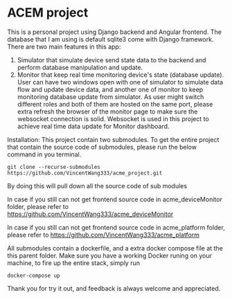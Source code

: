 # ACEM project
This is a personal project using Django backend and Angular frontend. The database that I am using is default sqlite3 come with Django framework. 
There are two main features in this app: 
  1. Simulator that simulate device send state data to the backend and perform database manipulation and update.
  2. Monitor that keep real time monitoring device's state (database update). 
User can have two windows open with one of simulator to simulate data flow and update device data, and another one of monitor to keep monitoring database update from simulator. 
As user might switch different roles and both of them are hosted on the same port, please extra refresh the browser of the monitor page to make sure the websocket connection is solid. Websocket is used in this project to achieve real time data update for Monitor dashboard.

Installation: This project contain two submodules. To get the entire project that contain the source code of submodules, please run the below command in you terminal.
```
git clone --recurse-submodules https://github.com/VincentWang333/acme_project.git
``` 
By doing this will pull down all the source code of sub modules

In case if you still can not get frontend source code in acme_deviceMonitor folder, please refer to https://github.com/VincentWang333/acme_deviceMonitor

In case if you still can not get frontend source code in acme_platform folder, please refer to 
https://github.com/VincentWang333/acme_platform


All submodules contain a dockerfile, and a extra docker compose file at the this parent folder. 
Make sure you have a working Docker runing on your machine, to fire up the entire stack, simply run
```
docker-compose up
```

Thank you for try it out, and feedback is always welcome and appreciated.



